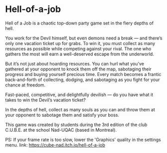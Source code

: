 # Hell-of-a-job

Hell of a Job is a chaotic top-down party game set in the fiery depths of hell.

You work for the Devil himself, but even demons need a break — and there’s only one vacation ticket up for grabs. To win it, you must collect as many resources as possible while competing against your rival. The one who gathers the most will earn a well-deserved escape from the underworld.

But it’s not just about hoarding resources. You can hurl what you’ve gathered at your opponent to knock them off the map, sabotaging their progress and buying yourself precious time. Every match becomes a frantic back-and-forth of collecting, dodging, and sabotaging as you fight for your chance at freedom.

Fast-paced, competitive, and delightfully devilish — do you have what it takes to win the Devil’s vacation ticket?

In the depths of hell, collect as many souls as you can and throw them at your opponent to sabotage them and satisfy your boss.

This game was created by students during the 3rd edition of the club C.U.B.E. at the school Nad-UQAC (based in Montreal).

PS: If your frame rate is too slow, lower the 'Graphics' quality in the settings menu.
link: https://cube-nad.itch.io/hell-of-a-job
